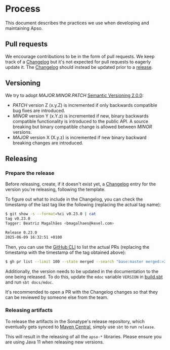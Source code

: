 # Process

This document describes the practices we use when developing and maintaining Apso.

## Pull requests

We encourage contributions to be in the form of pull requests. We keep track of a [Changelog](CHANGELOG.md) but it's not
expected for pull requests to eagerly update it. The [Changelog](CHANGELOG.md) should instead be updated prior to a
[release](PROCESS.md#releasing).

## Versioning

We try to adopt _MAJOR.MINOR.PATCH_ [Semantic Versioning 2.0.0](https://semver.org/):

* _PATCH_ version Z (x.y.Z) is incremented if only backwards compatible bug fixes are introduced.
* _MINOR_ version Y (x.Y.z) is incremented if new, binary backwards compatible functionality is introduced to the public
  API. A source breaking but binary compatible change is allowed between _MINOR_ versions.
* _MAJOR_ version X (X.y.z) is incremented if new binary backward breaking changes are introduced.

## Releasing

### Prepare the release

Before releasing, create, if it doesn't exist yet, a [Changelog](CHANGELOG.md) entry for the version you're releasing,
following the template. 

To figure out what to include in the Changelog, you can check the timestamp of the last tag like the following
(replacing the actual tag name):

```bash
$ git show -s --format=%ci v0.23.0 | cat
tag v0.23.0
Tagger: Beatriz Magalhães <bmagalhaes@kevel.com>

Release 0.23.0
2025-06-09 16:32:51 +0100
```

Then, you can use the [GitHub CLI](https://cli.github.com/) to list the actual PRs (replacing the timestamp with the
timestamp of the tag obtained above):

```bash
$ gh pr list --limit 100 --state merged --search "base:master merged:>2025-06-09T16:32:51+0100" --json title,url,number --template '{{range .}}- {{.title}} ([#{{.number}}]({{.url}})).{{"\n"}}{{end}}' | tac
```

Additionally, the version needs to be updated in the documentation to the one being released. To do this, update the
`mdoc` variable `VERSION` in [build.sbt](build.sbt) and run `sbt docs/mdoc`.

It's recommended to open a PR with the Changelog changes so that they can be reviewed by someone else from the team.

### Releasing artifacts

To release the artifacts in the Sonatype's release repository, which eventually gets synced to
[Maven Central](https://repo1.maven.org/maven2/com/kevel), simply use `sbt` to run `release`.

This will result in the releasing of all the `apso-*` libraries. Please ensure you are using Java 11 when releasing
new versions.
